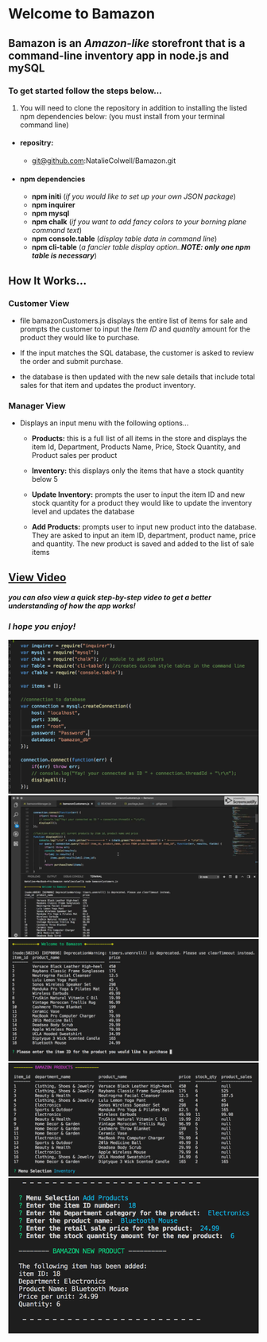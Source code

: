 # Welcome to Bamazon


## __Bamazon__ is an *Amazon-like* storefront that is a command-line inventory app in node.js and mySQL 


### To get started follow the steps below...

1. You will need to clone the repository in addition to installing the listed npm dependencies below:
(you must install from your terminal command line)

* #### repositry:
    * git@github.com:NatalieColwell/Bamazon.git

* #### npm dependencies  
    * __npm initi__ 
    (*if you would like to set up your own JSON package*)
    * __npm inquirer__
    * __npm mysql__
    * __npm chalk__ 
    (*if you want to add fancy colors to your borning plane command text*)
    * __npm console.table__ (*display table data in command line*)
    * __npm cli-table__ (*a fancier table display option..__NOTE: only one npm table is necessary__*)

## How It Works...

### Customer View

* file bamazonCustomers.js displays the entire list of items for sale and prompts the customer to input the *Item ID* and *quantity* amount for the product they would like to purchase.

* If the input matches the SQL database, the customer is asked to review the order and submit purchase.

* the database is then updated with the new sale details that include total sales for that item and updates the product inventory.

### Manager View

* Displays an input menu with the following options...
    * __Products:__ 
    this is a full list of all items in the store and displays the item Id, Department, Products Name, Price, Stock Quantity, and Product sales per product

    * __Inventory:__ 
    this displays only the items that have a stock quantity below 5

    * __Update Inventory:__
    prompts the user to input the item ID and new stock quantity for a product they would like to update the inventory level and updates the database

    * __Add Products:__
    prompts user to input new product into the database. They are asked to input an item ID, department, product name, price and quantity. The new product is saved and added to the list of sale items

## [View Video](https://youtu.be/xy4mban1mRM)

#### *you can also view a quick step-by-step video to get a better understanding of how the app works!*


 ### *I hope you enjoy!*




![ScreenShots](/images/0modules_createConnection.png)
![ScreenShots](/images/1customerView_commandTable.png)
![ScreenShots](/images/2customerView.productList.png)
![ScreenShots](/images/3managerView_commandTable_productDetails.png)
![ScreenShots](/images/4managerView_addNewProduct_commandLine.png)


   